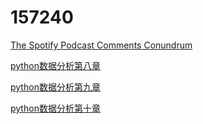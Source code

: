 # 157240
[The Spotify Podcast Comments Conundrum](massey.md)

[python数据分析第八章](8.md)

[python数据分析第九章](9.md)

[python数据分析第十章](10.md)